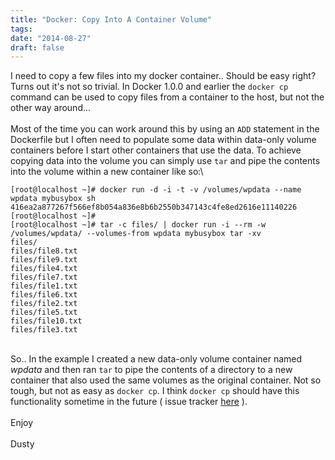 ```yaml
---
title: "Docker: Copy Into A Container Volume"
tags:
date: "2014-08-27"
draft: false
---
```


I need to copy a few files into my docker container.. Should be easy
right? Turns out it's not so trivial. In Docker 1.0.0 and earlier the
`docker cp` command can be used to copy files from a container to the
host, but not the other way around...\
\
Most of the time you can work around this by using an `ADD` statement in
the Dockerfile but I often need to populate some data within data-only
volume containers before I start other containers that use the data. To
achieve copying data into the volume you can simply use `tar` and pipe
the contents into the volume within a new container like so:\

```nohighlight
[root@localhost ~]# docker run -d -i -t -v /volumes/wpdata --name wpdata mybusybox sh
416ea2a877267f566ef8b054a836e8b6b2550b347143c4fe8ed2616e11140226
[root@localhost ~]# 
[root@localhost ~]# tar -c files/ | docker run -i --rm -w /volumes/wpdata/ --volumes-from wpdata mybusybox tar -xv
files/
files/file8.txt
files/file9.txt
files/file4.txt
files/file7.txt
files/file1.txt
files/file6.txt
files/file2.txt
files/file5.txt
files/file10.txt
files/file3.txt
```

\
So.. In the example I created a new data-only volume container named
*wpdata* and then ran `tar` to pipe the contents of a directory to a new
container that also used the same volumes as the original container. Not
so tough, but not as easy as `docker cp`. I think `docker cp` should
have this functionality sometime in the future ( issue tracker
[here](https://github.com/docker/docker/pull/6580) ).\
\
Enjoy\
\
Dusty
